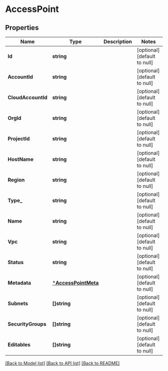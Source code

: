 # AccessPoint

## Properties
Name | Type | Description | Notes
------------ | ------------- | ------------- | -------------
**Id** | **string** |  | [optional] [default to null]
**AccountId** | **string** |  | [optional] [default to null]
**CloudAccountId** | **string** |  | [optional] [default to null]
**OrgId** | **string** |  | [optional] [default to null]
**ProjectId** | **string** |  | [optional] [default to null]
**HostName** | **string** |  | [optional] [default to null]
**Region** | **string** |  | [optional] [default to null]
**Type_** | **string** |  | [optional] [default to null]
**Name** | **string** |  | [optional] [default to null]
**Vpc** | **string** |  | [optional] [default to null]
**Status** | **string** |  | [optional] [default to null]
**Metadata** | [***AccessPointMeta**](AccessPointMeta.md) |  | [optional] [default to null]
**Subnets** | **[]string** |  | [optional] [default to null]
**SecurityGroups** | **[]string** |  | [optional] [default to null]
**Editables** | **[]string** |  | [optional] [default to null]

[[Back to Model list]](../README.md#documentation-for-models) [[Back to API list]](../README.md#documentation-for-api-endpoints) [[Back to README]](../README.md)

